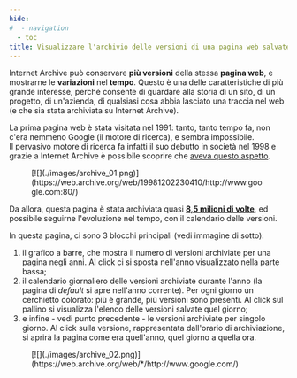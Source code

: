 ```yaml
---
hide:
#  - navigation
  - toc
title: Visualizzare l'archivio delle versioni di una pagina web salvate su Internet Archive
---
```


Internet Archive può conservare **più versioni** della stessa **pagina web**, e mostrarne le **variazioni** nel **tempo**. Questo è una delle caratteristiche di più grande interesse, perché consente di guardare alla storia di un sito, di un progetto, di un'azienda, di qualsiasi cosa abbia lasciato una traccia nel web (e che sia stata archiviata su Internet Archive).

La prima pagina web è stata visitata nel 1991: tanto, tanto tempo fa, non c'era nemmeno Google (il motore di ricerca), e sembra impossibile.<br>
Il pervasivo motore di ricerca fa infatti il suo debutto in società nel 1998 e grazie a Internet Archive è possibile scoprire che [aveva questo aspetto](https://web.archive.org/web/19981202230410/http://www.google.com:80/).

<figure markdown>
  [![](./images/archive_01.png)](https://web.archive.org/web/19981202230410/http://www.google.com:80/)
</figure>

Da allora, questa pagina è stata archiviata quasi [**8,5 milioni di volte**](https://web.archive.org/web/*/http://www.google.com/), ed possibile seguirne l'evoluzione nel tempo, con il calendario delle versioni.

In questa pagina, ci sono 3 blocchi principali (vedi immagine di sotto):

1. il grafico a barre, che mostra il numero di versioni archiviate per una pagina negli anni. Al click ci si sposta nell'anno visualizzato nella parte bassa;
2. il calendario giornaliero delle versioni archiviate durante l'anno (la pagina di *default* si apre nell'anno corrente). Per ogni giorno un cerchietto colorato: più è grande, più versioni sono presenti. Al click sul pallino si visualizza l'elenco delle versioni salvate quel giorno;
3. e infine - vedi punto precedente - le versioni archiviate per singolo giorno. Al click sulla versione, rappresentata dall'orario di archiviazione, si aprirà la pagina come era quell'anno, quel giorno a quella ora.

<figure markdown>
  [![](./images/archive_02.png)](https://web.archive.org/web/*/http://www.google.com/)
</figure>
